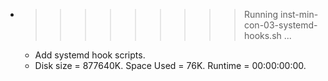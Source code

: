* >>>>>>>>> Running inst-min-con-03-systemd-hooks.sh ...
  * Add systemd hook scripts.
  * Disk size = 877640K. Space Used = 76K. Runtime = 00:00:00:00.
